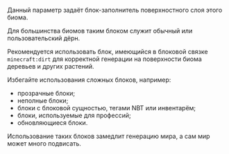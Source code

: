 Данный параметр задаёт блок-заполнитель поверхностного слоя этого биома.

Для большинства биомов таким блоком служит обычный или пользовательский дёрн.

Рекомендуется использовать блок, имеющийся в блоковой связке `minecraft:dirt` для корректной генерации на поверхности биома деревьев и других растений.

Избегайте использования сложных блоков, например:

* прозрачные блоки;
* неполные блоки;
* блоки с блоковой сущностью, тегами NBT или инвентарём;
* блоки, используемые для профессий;
* обновляющиеся блоки.

Использование таких блоков замедлит генерацию мира, а сам мир может много подвисать.